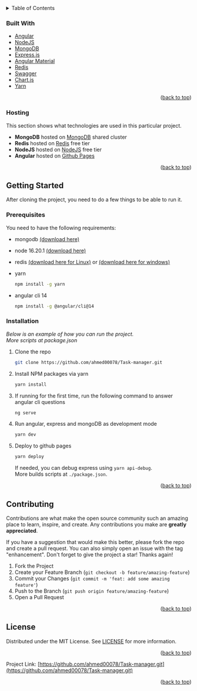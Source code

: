 <!-- TABLE OF CONTENTS -->
<details>
  <summary>Table of Contents</summary>
  <ol>
    <li>
      <a href="#about-the-project">About The Project</a>
      <ul>
        <li><a href="#built-with">Built With</a></li>
        <li><a href="#hosting">Hosting</a></li>
      </ul>
    </li>
    <li>
      <a href="#getting-started">Getting Started</a>
      <ul>
        <li><a href="#prerequisites">Prerequisites</a></li>
        <li><a href="#installation">Installation</a></li>
      </ul>
    </li>
    <li><a href="#contributing">Contributing</a></li>
    <li><a href="#license">License</a></li>
  </ol>
</details>

<!-- ABOUT THE PROJECT -->

### Built With

- [Angular](https://angular.io/)
- [NodeJS](https://nodejs.org/en/)
- [MongoDB](https://www.mongodb.com/)
- [Express.js](https://expressjs.com/)
- [Angular Material](https://material.angular.io/)
- [Redis](https://redis.io/)
- [Swagger](https://swagger.io/)
- [Chart.js](https://www.chartjs.org/)
- [Yarn](https://www.yarnpkg.com/)

<p align="right">(<a href="#top">back to top</a>)</p>

### Hosting

This section shows what technologies are used in this particular project.

- <strong>MongoDB</strong> hosted on <a href="https://www.mongodb.com/pricing">MongoDB</a> shared cluster
- <strong>Redis</strong> hosted on <a href="https://render.com/pricing">Redis</a> free tier
- <strong>NodeJS</strong> hosted on <a href="https://render.com/pricing">NodeJS</a> free tier
- <strong>Angular</strong> hosted on <a href="https://pages.github.com/">Github Pages</a>

<p align="right">(<a href="#top">back to top</a>)</p>

<!-- GETTING STARTED -->

## Getting Started

After cloning the project, you need to do a few things to be able to run it.

### Prerequisites

You need to have the following requirements:

- mongodb <a target="_blank" href="https://www.mongodb.com/try/download/community/">(download here)</a>
- node 16.20.1 <a target="_blank" href="https://nodejs.org/en/download/">(download here)</a>
- redis <a target="_blank" href="https://redis.io/download/">(download here for Linux)</a> or <a target="_blank" href="https://github.com/tporadowski/redis/releases">(download here for windows)</a>
- yarn

  ```sh
  npm install -g yarn
  ```

- angular cli 14

  ```sh
  npm install -g @angular/cli@14
  ```

### Installation

_Below is an example of how you can run the project._<br>
_More scripts at package.json_

1. Clone the repo
   ```sh
   git clone https://github.com/ahmed00078/Task-manager.git
   ```
2. Install NPM packages via yarn
   ```sh
   yarn install
   ```
3. If running for the first time, run the following command to answer angular cli questions
   ```js
   ng serve
   ```
4. Run angular, express and mongoDB as development mode
   ```js
   yarn dev
   ```
5. Deploy to github pages
   ```js
   yarn deploy
   ```
   If needed, you can debug express using `yarn api-debug`. <br>More builds scripts at `./package.json`. <br>

<p align="right">(<a href="#top">back to top</a>)</p>

<!-- CONTRIBUTING -->

## Contributing

Contributions are what make the open source community such an amazing place to learn, inspire, and create. Any contributions you make are **greatly appreciated**.

If you have a suggestion that would make this better, please fork the repo and create a pull request. You can also simply open an issue with the tag "enhancement".
Don't forget to give the project a star! Thanks again!

1. Fork the Project
2. Create your Feature Branch (`git checkout -b feature/amazing-feature`)
3. Commit your Changes (`git commit -m 'feat: add some amazing feature'`)
4. Push to the Branch (`git push origin feature/amazing-feature`)
5. Open a Pull Request

<p align="right">(<a href="#top">back to top</a>)</p>

<!-- LICENSE -->

## License

Distributed under the MIT License. See [LICENSE](./LICENSE) for more information.

<p align="right">(<a href="#top">back to top</a>)</p>


Project Link: [https://github.com/ahmed00078/Task-manager.git](https://github.com/ahmed00078/Task-manager.git)

<p align="right">(<a href="#top">back to top</a>)</p>
